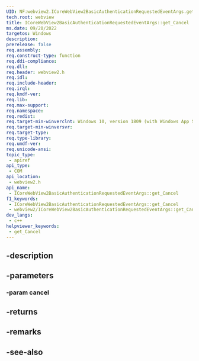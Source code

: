 ```yaml
---
UID: NF:webview2.ICoreWebView2BasicAuthenticationRequestedEventArgs.get_Cancel
tech.root: webview
title: ICoreWebView2BasicAuthenticationRequestedEventArgs::get_Cancel
ms.date: 09/20/2022
targetos: Windows
description: 
prerelease: false
req.assembly: 
req.construct-type: function
req.ddi-compliance: 
req.dll: 
req.header: webview2.h
req.idl: 
req.include-header: 
req.irql: 
req.kmdf-ver: 
req.lib: 
req.max-support: 
req.namespace: 
req.redist: 
req.target-min-winverclnt: Windows 10, version 1809 (with Windows App SDK 1.1 or later)
req.target-min-winversvr: 
req.target-type: 
req.type-library: 
req.umdf-ver: 
req.unicode-ansi: 
topic_type:
 - apiref
api_type:
 - COM
api_location:
 - webview2.h
api_name:
 - ICoreWebView2BasicAuthenticationRequestedEventArgs::get_Cancel
f1_keywords:
 - ICoreWebView2BasicAuthenticationRequestedEventArgs::get_Cancel
 - webview2/ICoreWebView2BasicAuthenticationRequestedEventArgs::get_Cancel
dev_langs:
 - c++
helpviewer_keywords:
 - get_Cancel
---
```


## -description

## -parameters

### -param cancel

## -returns

## -remarks

## -see-also

